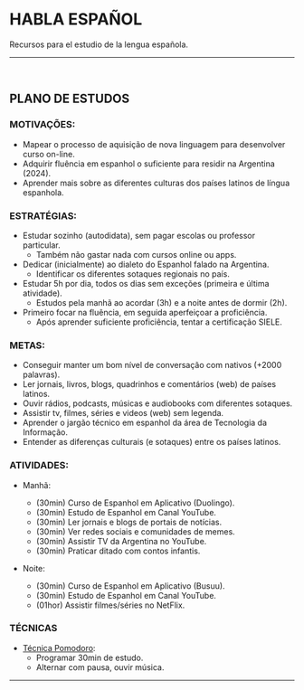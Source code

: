# HABLA ESPAÑOL

Recursos para el estudio de la lengua española.

- - -
<br/>


## PLANO DE ESTUDOS

### MOTIVAÇÕES:
* Mapear o processo de aquisição de nova linguagem para desenvolver curso on-line.
* Adquirir fluência em espanhol o suficiente para residir na Argentina (2024).
* Aprender mais sobre as diferentes culturas dos países latinos de língua espanhola.


### ESTRATÉGIAS:
* Estudar sozinho (autodidata), sem pagar escolas ou professor particular.
    - Também não gastar nada com cursos online ou apps.
* Dedicar (inicialmente) ao dialeto do Espanhol falado na Argentina.
    - Identificar os diferentes sotaques regionais no país.
* Estudar 5h por dia, todos os dias sem exceções (primeira e última atividade).
    - Estudos pela manhã ao acordar (3h) e a noite antes de dormir (2h).
* Primeiro focar na fluência, em seguida aperfeiçoar a proficiência.
    - Após aprender suficiente proficiência, tentar a certificação SIELE.


### METAS:
* Conseguir manter um bom nível de conversação com nativos (+2000 palavras).
* Ler jornais, livros, blogs, quadrinhos e comentários (web) de países latinos.
* Ouvir rádios, podcasts, músicas e audiobooks com diferentes sotaques.
* Assistir tv, filmes, séries e videos (web) sem legenda.
* Aprender o jargão técnico em espanhol da área de Tecnologia da Informação.
* Entender as diferenças culturais (e sotaques) entre os países latinos.


### ATIVIDADES:
* Manhã:
    - (30min) Curso de Espanhol em Aplicativo (Duolingo).
    - (30min) Estudo de Espanhol em Canal YouTube.
    - (30min) Ler jornais e blogs de portais de notícias.
    - (30min) Ver redes sociais e comunidades de memes.
    - (30min) Assistir TV da Argentina no YouTube.
    - (30min) Praticar ditado com contos infantis.

* Noite:
    - (30min) Curso de Espanhol em Aplicativo (Busuu).
    - (30min) Estudo de Espanhol em Canal YouTube.
    - (01hor) Assistir filmes/séries no NetFlix.


### TÉCNICAS

* [Técnica Pomodoro](https://pt.wikipedia.org/wiki/T%C3%A9cnica_pomodoro):
    - Programar 30min de estudo.
    - Alternar com pausa, ouvir música.

- - -
<br/>

